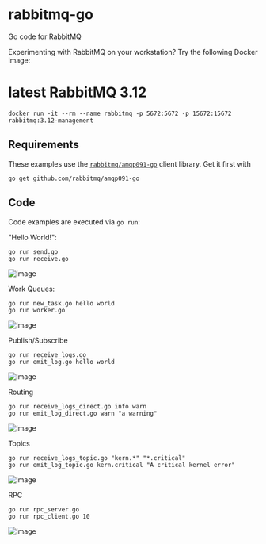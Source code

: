 # rabbitmq-go
Go code for RabbitMQ

Experimenting with RabbitMQ on your workstation? Try the following Docker image:
# latest RabbitMQ 3.12

    docker run -it --rm --name rabbitmq -p 5672:5672 -p 15672:15672 rabbitmq:3.12-management

## Requirements

These examples use the [`rabbitmq/amqp091-go`](https://github.com/rabbitmq/amqp091-go) client library.
Get it first with

    go get github.com/rabbitmq/amqp091-go

## Code

Code examples are executed via `go run`:

"Hello World!":

    go run send.go
    go run receive.go
![image](https://github.com/skartikey/rabbitmq-go/assets/1942366/c5f21911-f2a1-4994-8690-4c03c06362eb)


Work Queues:

    go run new_task.go hello world
    go run worker.go
![image](https://github.com/skartikey/rabbitmq-go/assets/1942366/3cab244a-d418-4e7e-8829-d22da0403409)


Publish/Subscribe

    go run receive_logs.go
    go run emit_log.go hello world
![image](https://github.com/skartikey/rabbitmq-go/assets/1942366/e0bc52a1-9965-4cb2-a567-77793a707ab9)


Routing

    go run receive_logs_direct.go info warn
    go run emit_log_direct.go warn "a warning"
![image](https://github.com/skartikey/rabbitmq-go/assets/1942366/033ce9d0-9046-44e8-81c3-99304db16bd1)


Topics

    go run receive_logs_topic.go "kern.*" "*.critical"
    go run emit_log_topic.go kern.critical "A critical kernel error"
![image](https://github.com/skartikey/rabbitmq-go/assets/1942366/69948aa3-bbe4-4541-9bd8-4da44ffc5a5d)


RPC

    go run rpc_server.go
    go run rpc_client.go 10
![image](https://github.com/skartikey/rabbitmq-go/assets/1942366/f390bee4-a65e-4a4c-8269-88d1d94eee09)

